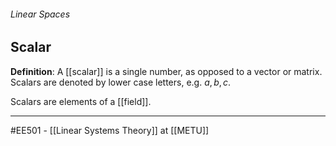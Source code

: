 ###### Linear Spaces ######
## Scalar ##

**Definition**: A [[scalar]] is a single number, as opposed to a vector or matrix. Scalars are denoted by lower case letters, e.g. $a,b,c$.

Scalars are elements of a [[field]].


-----
#EE501 - [[Linear Systems Theory]] at [[METU]]
